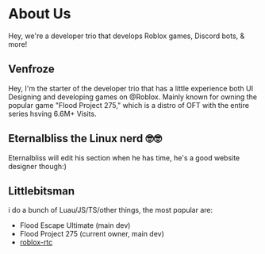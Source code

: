 # About Us
Hey, we're a developer trio that develops Roblox games, Discord bots, & more!

## Venfroze
Hey, I'm the starter of the developer trio that has a little experience both UI Designing and developing games on @Roblox. Mainly known for owning the popular game "Flood Project 275," which is a distro of OFT with the entire series hsving 6.6M+ Visits.

## Eternalbliss the Linux nerd 🤓🤓
Eternalbliss will edit his section when he has time, he's a good website designer though:)

## Littlebitsman
i do a bunch of Luau/JS/TS/other things, the most popular are:
- Flood Escape Ultimate (main dev)
- Flood Project 275 (current owner, main dev)
- [roblox-rtc](https://devforum.roblox.com/t/v112-roblox-rtc-a-real-time-two-way-communication-module/2780732)
